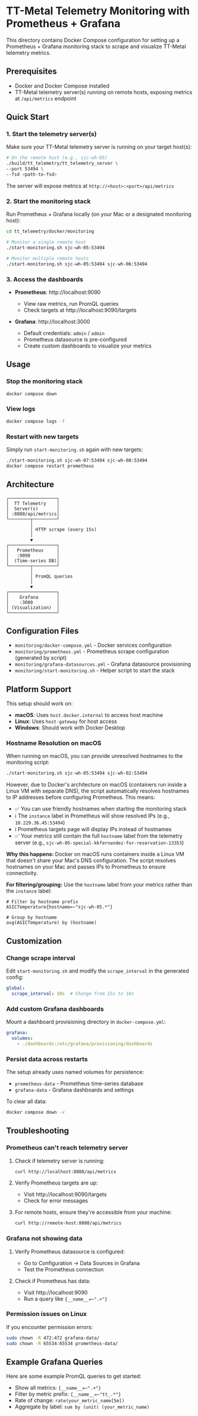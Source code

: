 # TT-Metal Telemetry Monitoring with Prometheus + Grafana

This directory contains Docker Compose configuration for setting up a Prometheus + Grafana monitoring stack to scrape and visualize TT-Metal telemetry metrics.

## Prerequisites

- Docker and Docker Compose installed
- TT-Metal telemetry server(s) running on remote hosts, exposing metrics at `/api/metrics` endpoint

## Quick Start

### 1. Start the telemetry server(s)

Make sure your TT-Metal telemetry server is running on your target host(s):

```bash
# On the remote host (e.g., sjc-wh-05)
./build/tt_telemetry/tt_telemetry_server \
--port 53494 \
--fsd <path-to-fsd>
```

The server will expose metrics at `http://<host>:<port>/api/metrics`

### 2. Start the monitoring stack

Run Prometheus + Grafana locally (on your Mac or a designated monitoring host):

```bash
cd tt_telemetry/docker/monitoring

# Monitor a single remote host
./start-monitoring.sh sjc-wh-05:53494

# Monitor multiple remote hosts
./start-monitoring.sh sjc-wh-05:53494 sjc-wh-06:53494
```

### 3. Access the dashboards

- **Prometheus**: http://localhost:9090
  - View raw metrics, run PromQL queries
  - Check targets at http://localhost:9090/targets

- **Grafana**: http://localhost:3000
  - Default credentials: `admin` / `admin`
  - Prometheus datasource is pre-configured
  - Create custom dashboards to visualize your metrics

## Usage

### Stop the monitoring stack

```bash
docker compose down
```

### View logs

```bash
docker compose logs -f
```

### Restart with new targets

Simply run `start-monitoring.sh` again with new targets:

```bash
./start-monitoring.sh sjc-wh-07:53494 sjc-wh-08:53494
docker compose restart prometheus
```

## Architecture

```
┌──────────────────┐
│  TT Telemetry    │
│  Server(s)       │
│ :8080/api/metrics│
└────────┬─────────┘
         │
         │ HTTP scrape (every 15s)
         │
         ▼
┌──────────────────┐
│   Prometheus     │
│   :9090          │
│  (Time-series DB)│
└────────┬─────────┘
         │
         │ PromQL queries
         │
         ▼
┌──────────────────┐
│    Grafana       │
│    :3000         │
│ (Visualization)  │
└──────────────────┘
```

## Configuration Files

- `monitoring/docker-compose.yml` - Docker services configuration
- `monitoring/prometheus.yml` - Prometheus scrape configuration (generated by script)
- `monitoring/grafana-datasources.yml` - Grafana datasource provisioning
- `monitoring/start-monitoring.sh` - Helper script to start the stack

## Platform Support

This setup should work on:
- **macOS**: Uses `host.docker.internal` to access host machine
- **Linux**: Uses `host-gateway` for host access
- **Windows**: Should work with Docker Desktop

### Hostname Resolution on macOS

When running on macOS, you can provide unresolved hostnames to the monitoring script:

```bash
./start-monitoring.sh sjc-wh-05:53494 sjc-wh-02:53494
```

However, due to Docker's architecture on macOS (containers run inside a Linux VM with separate DNS), the script automatically resolves hostnames to IP addresses before configuring Prometheus. This means:

- ✅ You can use friendly hostnames when starting the monitoring stack
- ℹ️ The `instance` label in Prometheus will show resolved IPs (e.g., `10.229.36.45:53494`)
- ℹ️ Prometheus targets page will display IPs instead of hostnames
- ✅ Your metrics still contain the full `hostname` label from the telemetry server (e.g., `sjc-wh-05-special-kkfernandez-for-reservation-13353`)

**Why this happens:** Docker on macOS runs containers inside a Linux VM that doesn't share your Mac's DNS configuration. The script resolves hostnames on your Mac and passes IPs to Prometheus to ensure connectivity.

**For filtering/grouping:** Use the `hostname` label from your metrics rather than the `instance` label:

```promql
# Filter by hostname prefix
ASICTemperature{hostname=~"sjc-wh-05.*"}

# Group by hostname
avg(ASICTemperature) by (hostname)
```

## Customization

### Change scrape interval

Edit `start-monitoring.sh` and modify the `scrape_interval` in the generated config:

```yaml
global:
  scrape_interval: 10s  # Change from 15s to 10s
```

### Add custom Grafana dashboards

Mount a dashboard provisioning directory in `docker-compose.yml`:

```yaml
grafana:
  volumes:
    - ./dashboards:/etc/grafana/provisioning/dashboards
```

### Persist data across restarts

The setup already uses named volumes for persistence:
- `prometheus-data` - Prometheus time-series database
- `grafana-data` - Grafana dashboards and settings

To clear all data:

```bash
docker compose down -v
```

## Troubleshooting

### Prometheus can't reach telemetry server

1. Check if telemetry server is running:
   ```bash
   curl http://localhost:8080/api/metrics
   ```

2. Verify Prometheus targets are up:
   - Visit http://localhost:9090/targets
   - Check for error messages

3. For remote hosts, ensure they're accessible from your machine:
   ```bash
   curl http://remote-host:8080/api/metrics
   ```

### Grafana not showing data

1. Verify Prometheus datasource is configured:
   - Go to Configuration → Data Sources in Grafana
   - Test the Prometheus connection

2. Check if Prometheus has data:
   - Visit http://localhost:9090
   - Run a query like `{__name__=~".+"}`

### Permission issues on Linux

If you encounter permission errors:

```bash
sudo chown -R 472:472 grafana-data/
sudo chown -R 65534:65534 prometheus-data/
```

## Example Grafana Queries

Here are some example PromQL queries to get started:

- Show all metrics: `{__name__=~".+"}`
- Filter by metric prefix: `{__name__=~"tt_.*"}`
- Rate of change: `rate(your_metric_name[5m])`
- Aggregate by label: `sum by (unit) (your_metric_name)`
